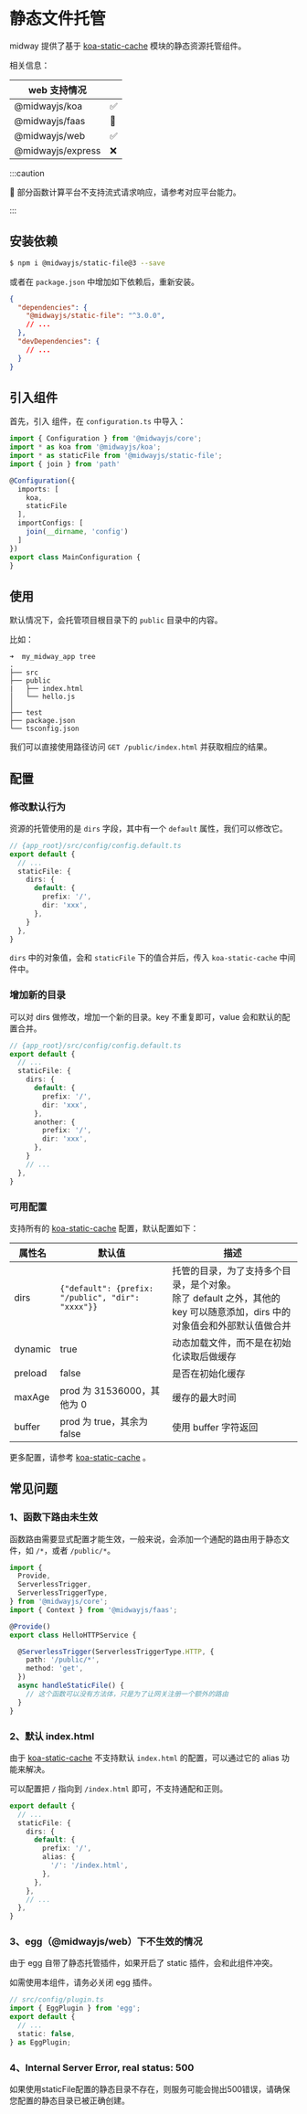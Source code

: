 # 静态文件托管

midway 提供了基于 [koa-static-cache](https://github.com/koajs/static-cache) 模块的静态资源托管组件。

相关信息：

| web 支持情况      |      |
| ----------------- | ---- |
| @midwayjs/koa     | ✅    |
| @midwayjs/faas    | 💬    |
| @midwayjs/web     | ✅    |
| @midwayjs/express | ❌    |

:::caution

💬 部分函数计算平台不支持流式请求响应，请参考对应平台能力。

:::



## 安装依赖

```bash
$ npm i @midwayjs/static-file@3 --save
```

或者在 `package.json` 中增加如下依赖后，重新安装。

```json
{
  "dependencies": {
    "@midwayjs/static-file": "^3.0.0",
    // ...
  },
  "devDependencies": {
    // ...
  }
}
```



## 引入组件


首先，引入 组件，在 `configuration.ts` 中导入：

```typescript
import { Configuration } from '@midwayjs/core';
import * as koa from '@midwayjs/koa';
import * as staticFile from '@midwayjs/static-file';
import { join } from 'path'

@Configuration({
  imports: [
    koa,
    staticFile
  ],
  importConfigs: [
    join(__dirname, 'config')
  ]
})
export class MainConfiguration {
}
```



## 使用

默认情况下，会托管项目根目录下的 `public` 目录中的内容。

比如：

```
➜  my_midway_app tree
.
├── src
├── public
|   ├── index.html
│   └── hello.js
│
├── test
├── package.json
└── tsconfig.json
```

我们可以直接使用路径访问 `GET /public/index.html` 并获取相应的结果。



## 配置

### 修改默认行为

资源的托管使用的是 `dirs` 字段，其中有一个 `default` 属性，我们可以修改它。

```typescript
// {app_root}/src/config/config.default.ts
export default {
  // ...
  staticFile: {
    dirs: {
      default: {
        prefix: '/',
        dir: 'xxx',
      },
    }
  },
}
```

`dirs` 中的对象值，会和 `staticFile` 下的值合并后，传入 `koa-static-cache` 中间件中。

### 增加新的目录

可以对 dirs 做修改，增加一个新的目录。key 不重复即可，value 会和默认的配置合并。

```typescript
// {app_root}/src/config/config.default.ts
export default {
  // ...
  staticFile: {
    dirs: {
      default: {
        prefix: '/',
        dir: 'xxx',
      },
      another: {
        prefix: '/',
        dir: 'xxx',
      },
    }
    // ...
  },
}
```



### 可用配置

支持所有的 [koa-static-cache](https://github.com/koajs/static-cache) 配置，默认配置如下：

| 属性名  | 默认值                                          | 描述                                                         |
| ------- | ----------------------------------------------- | ------------------------------------------------------------ |
| dirs    | `{"default": {prefix: "/public", "dir": "xxxx"}}` | 托管的目录，为了支持多个目录，是个对象。<br />除了 default 之外，其他的 key 可以随意添加，dirs 中的对象值会和外部默认值做合并 |
| dynamic | true                                            | 动态加载文件，而不是在初始化读取后做缓存                     |
| preload | false                                           | 是否在初始化缓存                                             |
| maxAge  | prod 为 31536000，其他为 0                      | 缓存的最大时间                                               |
| buffer  | prod 为 true，其余为 false                      | 使用 buffer 字符返回                                         |

更多配置，请参考 [koa-static-cache](https://github.com/koajs/static-cache) 。



## 常见问题

### 1、函数下路由未生效

函数路由需要显式配置才能生效，一般来说，会添加一个通配的路由用于静态文件，如 `/*`，或者 `/public/*`。

```typescript
import {
  Provide,
  ServerlessTrigger,
  ServerlessTriggerType,
} from '@midwayjs/core';
import { Context } from '@midwayjs/faas';

@Provide()
export class HelloHTTPService {

  @ServerlessTrigger(ServerlessTriggerType.HTTP, {
    path: '/public/*',
    method: 'get',
  })
  async handleStaticFile() {
    // 这个函数可以没有方法体，只是为了让网关注册一个额外的路由
  }
}

```



### 2、默认 index.html

由于  [koa-static-cache](https://github.com/koajs/static-cache)  不支持默认 `index.html` 的配置，可以通过它的 alias 功能来解决。

可以配置把 `/` 指向到 `/index.html` 即可，不支持通配和正则。

```typescript
export default {
  // ...
  staticFile: {
    dirs: {
      default: {
        prefix: '/',
        alias: {
          '/': '/index.html',
        },
      },
    },
    // ...
  },
}
```



### 3、egg（@midwayjs/web）下不生效的情况

由于 egg  自带了静态托管插件，如果开启了 static 插件，会和此组件冲突。

如需使用本组件，请务必关闭 egg 插件。

```typescript
// src/config/plugin.ts
import { EggPlugin } from 'egg';
export default {
  // ...
  static: false,
} as EggPlugin;
```

### 4、Internal Server Error, real status: 500

如果使用staticFile配置的静态目录不存在，则服务可能会抛出500错误，请确保您配置的静态目录已被正确创建。
